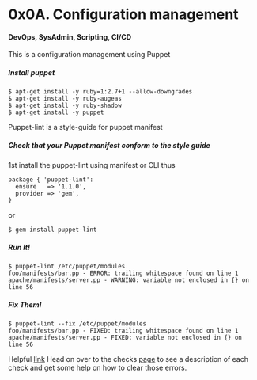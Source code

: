 # 0x0A. Configuration management
#### DevOps, SysAdmin, Scripting, CI/CD
This is a configuration management using Puppet
##### Install puppet
```
$ apt-get install -y ruby=1:2.7+1 --allow-downgrades
$ apt-get install -y ruby-augeas
$ apt-get install -y ruby-shadow
$ apt-get install -y puppet
```
Puppet-lint is a style-guide for puppet manifest
##### Check that your Puppet manifest conform to the style guide
1st install the puppet-lint using manifest or CLI thus

```
package { 'puppet-lint':
  ensure   => '1.1.0',
  provider => 'gem',
}
```

or

```
$ gem install puppet-lint
```

##### Run It!
```
$ puppet-lint /etc/puppet/modules
foo/manifests/bar.pp - ERROR: trailing whitespace found on line 1
apache/manifests/server.pp - WARNING: variable not enclosed in {} on line 56
```
##### Fix Them!
```
$ puppet-lint --fix /etc/puppet/modules
foo/manifests/bar.pp - FIXED: trailing whitespace found on line 1
apache/manifests/server.pp - FIXED: variable not enclosed in {} on line 56
```
Helpful [link](http://puppet-lint.com/)
Head on over to the checks [page](http://puppet-lint.com/checks/) to see a description of each check and get some help on how to clear those errors.
